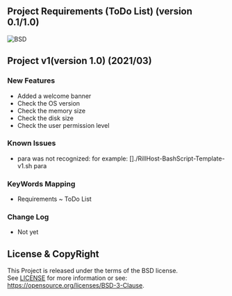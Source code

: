 
Project Requirements (ToDo List)
(version 0.1/1.0)
--------------------------------

![BSD](https://img.shields.io/badge/License-BSD3-blue.svg)


## Project v1(version 1.0) (2021/03)

### New Features
- Added a welcome banner
- Check the OS version
- Check the memory size
- Check the disk size
- Check the user permission level

### Known Issues
- para was not recognized: 
  for example: []./RillHost-BashScript-Template-v1.sh para

### KeyWords Mapping
- Requirements ~ ToDo List

### Change Log
- Not yet

## License & CopyRight
This Project is released under the terms of the BSD license.  
See [LICENSE](LICENSE.txt) for more information or see:  
https://opensource.org/licenses/BSD-3-Clause.
